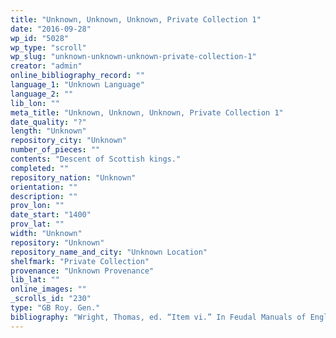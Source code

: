 ```yaml
---
title: "Unknown, Unknown, Unknown, Private Collection 1"
date: "2016-09-28"
wp_id: "5028"
wp_type: "scroll"
wp_slug: "unknown-unknown-unknown-private-collection-1"
creator: "admin"
online_bibliography_record: ""
language_1: "Unknown Language"
language_2: ""
lib_lon: ""
meta_title: "Unknown, Unknown, Unknown, Private Collection 1"
date_quality: "?"
length: "Unknown"
repository_city: "Unknown"
number_of_pieces: ""
contents: "Descent of Scottish kings."
completed: ""
repository_nation: "Unknown"
orientation: ""
description: ""
prov_lon: ""
date_start: "1400"
prov_lat: ""
width: "Unknown"
repository: "Unknown"
repository_name_and_city: "Unknown Location"
shelfmark: "Private Collection"
provenance: "Unknown Provenance"
lib_lat: ""
online_images: ""
_scrolls_id: "230"
type: "GB Roy. Gen."
bibliography: "Wright, Thomas, ed. “Item vi.” In Feudal Manuals of English History: A Series of Popular Sketches of Our National History, Compiled at Different Periods, from the Thirteenth Century to the Fifteenth, for the Use of the Feudal Gentry and Nobility, 154–69. London: J. Mayer, 1872."
---
```



